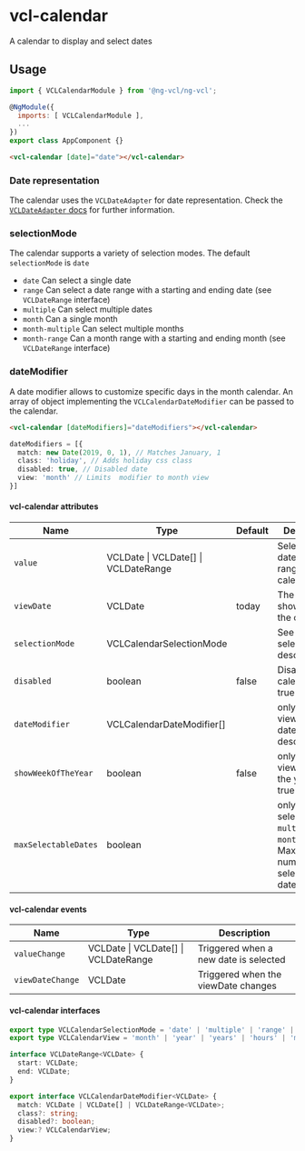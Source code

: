 # vcl-calendar

A calendar to display and select dates

## Usage

```js
import { VCLCalendarModule } from '@ng-vcl/ng-vcl';

@NgModule({
  imports: [ VCLCalendarModule ],
  ...
})
export class AppComponent {}
```

```html
<vcl-calendar [date]="date"></vcl-calendar>
```

### Date representation

The calendar uses the `VCLDateAdapter` for date representation.
Check the [`VCLDateAdapter` docs](#/dateadapter) for further information.

### selectionMode

The calendar supports a variety of selection modes. The default `selectionMode` is `date`

- `date` Can select a single date
- `range` Can select a date range with a starting and ending date (see `VCLDateRange` interface)
- `multiple` Can select multiple dates
- `month` Can a single month
- `month-multiple` Can select multiple months 
- `month-range` Can a month range with a starting and ending month (see `VCLDateRange` interface)

### dateModifier

A date modifier allows to customize specific days in the month calendar.
An array of object implementing the `VCLCalendarDateModifier` can be passed to the calendar.

```html
<vcl-calendar [dateModifiers]="dateModifiers"></vcl-calendar>
```

```ts
dateModifiers = [{
  match: new Date(2019, 0, 1), // Matches January, 1
  class: 'holiday', // Adds holiday css class
  disabled: true, // Disabled date
  view: 'month' // Limits  modifier to month view
}]
```

#### vcl-calendar attributes

Name                | Type                                            | Default | Description
---------------     | -------                                         | ------- | -----------------------------------------------
`value`             | VCLDate \| VCLDate[] \| VCLDateRange<VCLDate>   |         | Selected date(s)/date range in the calendar
`viewDate`          | VCLDate                                         | today   | The currently shown date in the calendar 
`selectionMode`     | VCLCalendarSelectionMode                        |         | See selectionMode description
`disabled`          | boolean                                         | false   | Disables the calendar when true
`dateModifier`      | VCLCalendarDateModifier[]                       |         | only `month` view: See dateModifier description
`showWeekOfTheYear` | boolean                                         | false   | only `month` view: Show of the year when true
`maxSelectableDates`| boolean                                         |         | only for selectionMode `multiple` and `month-range`: Maximum number of selectable dates

#### vcl-calendar events
Name                | Type                                              | Description
---------------     | -------                                           | -----------------------------------------------
`valueChange`       | VCLDate \| VCLDate[] \| VCLDateRange<VCLDate>     | Triggered when a new date is selected
`viewDateChange`    | VCLDate                                           | Triggered when the viewDate changes

#### vcl-calendar interfaces

```ts
export type VCLCalendarSelectionMode = 'date' | 'multiple' | 'range' | 'month' | 'month-multiple' | 'month-range';
export type VCLCalendarView = 'month' | 'year' | 'years' | 'hours' | 'minutes';

interface VCLDateRange<VCLDate> {
  start: VCLDate;
  end: VCLDate;
}

export interface VCLCalendarDateModifier<VCLDate> {
  match: VCLDate | VCLDate[] | VCLDateRange<VCLDate>;
  class?: string;
  disabled?: boolean;
  view:? VCLCalendarView;
}
```
